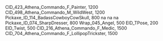 CID_423_Athena_Commando_F_Painter, 1200
CID_498_Athena_Commando_M_WildWest, 1200
Pickaxe_ID_114_BadassCowboyCowSkull, 800
na
na
na
Pickaxe_ID_074_SharpDresser, 800
Wrap_045_Angel, 500
EID_TPose, 200
EID_Twist, 500
CID_216_Athena_Commando_F_Medic, 1500
CID_704_Athena_Commando_F_LollipopTrickster, 1500
